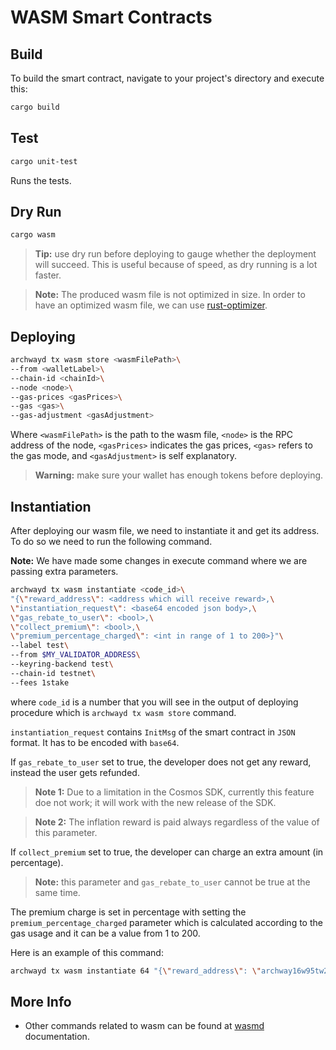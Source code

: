 # WASM Smart Contracts

## Build

To build the smart contract, navigate to your project's directory and execute this:

```bash
cargo build
```

## Test

```bash
cargo unit-test
```
Runs the tests.

## Dry Run

```bash
cargo wasm
```
>**Tip:** use dry run before deploying to gauge whether the deployment will succeed. This is useful because of speed, as dry running is a lot faster.

>**Note:** The produced wasm file is not optimized in size.
In order to have an optimized wasm file, we can use [rust-optimizer](https://github.com/CosmWasm/rust-optimizer).

## Deploying 

```bash
archwayd tx wasm store <wasmFilePath>\
--from <walletLabel>\
--chain-id <chainId>\
--node <node>\
--gas-prices <gasPrices>\
--gas <gas>\
--gas-adjustment <gasAdjustment>
```

Where `<wasmFilePath>` is the path to the wasm file, 
`<node>` is the RPC address of the node,
`<gasPrices>` indicates the gas prices, `<gas>` refers to the gas mode, and `<gasAdjustment>` is self explanatory.

>**Warning:** make sure your wallet has enough tokens before deploying.

## Instantiation

After deploying our wasm file, we need to instantiate it and get its address. 
To do so we need to run the following command.

**Note:** We have made some changes in execute command where we are passing extra parameters.

```bash
archwayd tx wasm instantiate <code_id>\
"{\"reward_address\": <address which will receive reward>,\
\"instantiation_request\": <base64 encoded json body>,\
\"gas_rebate_to_user\": <bool>,\
\"collect_premium\": <bool>,\
\"premium_percentage_charged\": <int in range of 1 to 200>}"\
--label test\
--from $MY_VALIDATOR_ADDRESS\
--keyring-backend test\
--chain-id testnet\
--fees 1stake
```

where `code_id` is a number that you will see in the output of deploying procedure which is `archwayd tx wasm store` command.

`instantiation_request` contains `InitMsg` of the smart contract in `JSON` format. It has to be encoded with `base64`.

If `gas_rebate_to_user` set to true, the developer does not get any reward, instead the user gets refunded. 
>**Note 1:** Due to a limitation in the Cosmos SDK, currently this feature doe not work; it will work with the new release of the SDK.

>**Note 2:** The inflation reward is paid always regardless of the value of this parameter.


If `collect_premium` set to true, the developer can charge an extra amount (in percentage). 
>**Note:** this parameter and `gas_rebate_to_user` cannot be true at the same time.

The premium charge is set in percentage with setting the `premium_percentage_charged` parameter which is calculated according to the gas usage and it can be a value from 1 to 200.

Here is an example of this command:
```bash
archwayd tx wasm instantiate 64 "{\"reward_address\": \"archway16w95tw2ueqdy0nvknkjv07zc287earxhwlykpt\", \"instantiation_request\": \"e30=\", \"gas_rebate_to_user\": false, \"collect_premium\": false, \"premium_percentage_charged\": 0}" --label test --from $MY_VALIDATOR_ADDRESS --keyring-backend test --chain-id testnet --fees 1stake
```

## More Info

- Other commands related to wasm can be found at [wasmd](https://docs.cosmwasm.com/) documentation.